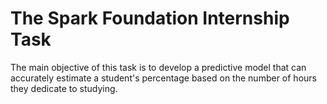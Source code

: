 # The Spark Foundation Internship Task
The main objective of this task is to develop a predictive model that can accurately estimate a student's percentage based on the number of hours they dedicate to studying.
